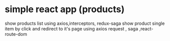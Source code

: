 # simple react app (products)
show products list using axios,interceptors, redux-saga
show product single item by click and redirect to it's page using axios request , saga ,react-route-dom

